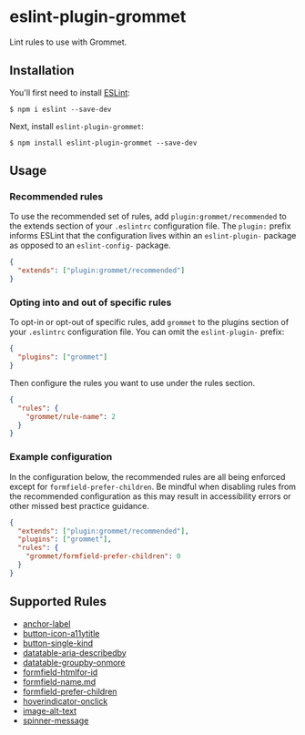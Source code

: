 # eslint-plugin-grommet

Lint rules to use with Grommet.

## Installation

You'll first need to install [ESLint](http://eslint.org):

```
$ npm i eslint --save-dev
```

Next, install `eslint-plugin-grommet`:

```
$ npm install eslint-plugin-grommet --save-dev
```

## Usage

### Recommended rules

To use the recommended set of rules, add `plugin:grommet/recommended` to the extends section of your `.eslintrc` configuration file. The `plugin:` prefix informs ESLint that the configuration lives within an `eslint-plugin-` package as opposed to an `eslint-config-` package.


```json
{
  "extends": ["plugin:grommet/recommended"]
}
```

### Opting into and out of specific rules

To opt-in or opt-out of specific rules, add `grommet` to the plugins section of your `.eslintrc` configuration file. You can omit the `eslint-plugin-` prefix:

```json
{
  "plugins": ["grommet"]
}
```

Then configure the rules you want to use under the rules section.

```json
{
  "rules": {
    "grommet/rule-name": 2
  }
}
```

### Example configuration

In the configuration below, the recommended rules are all being enforced except for `formfield-prefer-children`. Be mindful when disabling rules from the recommended configuration as this may result in accessibility errors or other missed best practice guidance.

```json
{
  "extends": ["plugin:grommet/recommended"],
  "plugins": ["grommet"],
  "rules": {
    "grommet/formfield-prefer-children": 0
  }
}
```

## Supported Rules

- [anchor-label](https://github.com/grommet/eslint-plugin-grommet/blob/master/docs/rules/anchor-label.md)
- [button-icon-a11ytitle](https://github.com/grommet/eslint-plugin-grommet/blob/master/docs/rules/button-icon-a11ytitle.md)
- [button-single-kind](https://github.com/grommet/eslint-plugin-grommet/blob/master/docs/rules/button-single-kind.md)
- [datatable-aria-describedby](https://github.com/grommet/eslint-plugin-grommet/blob/master/docs/rules/datatable-aria-describedby.md)
- [datatable-groupby-onmore](https://github.com/grommet/eslint-plugin-grommet/blob/master/docs/rules/datatable-groupby-onmore.md)
- [formfield-htmlfor-id](https://github.com/grommet/eslint-plugin-grommet/blob/master/docs/rules/formfield-htmlfor-id.md)
- [formfield-name.md](https://github.com/grommet/eslint-plugin-grommet/blob/master/docs/rules/formfield-name.md)
- [formfield-prefer-children](https://github.com/grommet/eslint-plugin-grommet/blob/master/docs/rules/formfield-prefer-children.md)
- [hoverindicator-onclick](https://github.com/grommet/eslint-plugin-grommet/blob/master/docs/rules/hoverindicator-onclick.md)
- [image-alt-text](https://github.com/grommet/eslint-plugin-grommet/blob/master/docs/rules/image-alt-text.md)
- [spinner-message](https://github.com/grommet/eslint-plugin-grommet/blob/master/docs/rules/spinner-message.md)


